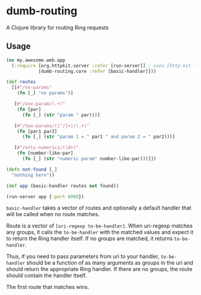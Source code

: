 # dumb-routing

A Clojure library for routing Ring requests

## Usage

```clojure
(ns my.awesome.web.app
  (:require [org.httpkit.server :refer [run-server]] ; uses [http-kit "2.1.16"]
            [dumb-routing.core :refer [basic-handler]]))

(def routes
  [[#"/no-params"
    (fn [_] "no params")]

   [#"/one-param/(.+)"
    (fn [par]
      (fn [_] (str "param " par)))]

   [#"/two-params/([^/]+)/(.+)"
    (fn [par1 par2]
      (fn [_] (str "param 1 = " par1 " and param 2 = " par2)))]

   [#"/only-numerics/(\d+)"
    (fn [number-like-par]
      (fn [_] (str "numeric param" number-like-par)))]])

(defn not-found [_]
  "nothing here"))

(def app (basic-handler routes not found))

(run-server app {:port 8000})
```

`basic-handler` takes a vector of routes and optionally a default handler that
will be called when no route matches.

Route is a vector of `[uri-regexp to-be-handler]`. When uri-regexp matches any
groups, it calls the `to-be-handler` with the matched values and expect
it to return the Ring handler itself. If no groups are matched, it returns
`to-be-handler`.

Thus, if you need to pass parameters from uri to your handler, `to-be-handler`
should be a function of as many arguments as groups in the uri and should
return the appropriate Ring handler. If there are no groups, the route should
contain the handler itself.

The first route that matches wins.
